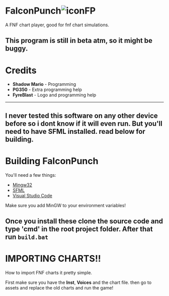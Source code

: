 # FalconPunch![iconFP](https://user-images.githubusercontent.com/93060246/212763483-60d1f408-f0a5-45cd-bd1d-0628d9065c92.png)


A FNF chart player, good for fnf chart simulations.

This program is still in beta atm, so it might be buggy.
-----------------------------------------------------------

# Credits

* **Shadow Mario** - Programming 
* **PG350** - Extra programming help
* **FyreBlast** - Logo and programming help
------------------------------------------------

I never tested this software on any other device before so i dont know if it will even run. But you'll need to have SFML installed. read below for building.
--------------------------------------------------------------------------------------------------------------------------------------------------------------------


# Building FalconPunch

You'll need a few things:

* [Mingw32](https://sourceforge.net/projects/mingw//)
* [SFML](https://www.sfml-dev.org/download/sfml/2.5.1/)
* [Visual Studio Code](https://code.visualstudio.com/)

Make sure you add MinGW to your environment variables!

Once you install these clone the source code and type 'cmd' in the root project folder.
After that run `build.bat`
----------------------------------------------------------------------------
# IMPORTING CHARTS!!

How to import FNF charts it pretty simple.

First make sure you have the **Inst**, **Voices** and the chart file. then go to assets and replace the old charts and run the game!
